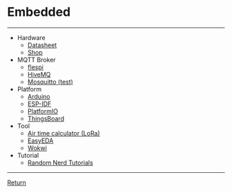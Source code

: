 # Embedded

---

- Hardware
  - [Datasheet](./Hardware/Datasheet.md)
  - [Shop](./Hardware/Shop.md)
- MQTT Broker
  - [flespi](https://flespi.io/#/)
  - [HiveMQ](https://www.hivemq.com/mqtt/public-mqtt-broker/)
  - [Mosquitto (test)](https://test.mosquitto.org/)
- Platform
  - [Arduino](http://arduino.vn/)
  - [ESP-IDF](https://docs.espressif.com/projects/esp-idf/en/latest/esp32/index.html#)
  - [PlatformIO](https://platformio.org/)
  - [ThingsBoard](https://thingsboard.io/)
- Tool
  - [Air time calculator (LoRa)](https://loratools.nl/#/airtime)
  - [EasyEDA](https://easyeda.com/)
  - [Wokwi](https://wokwi.com/)
- Tutorial
  - [Random Nerd Tutorials](https://randomnerdtutorials.com/)

---

[Return](./../README.md)
